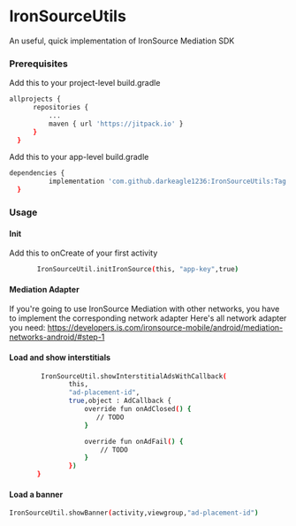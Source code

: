 # IronSourceUtils
An useful, quick implementation of IronSource Mediation SDK


<!-- GETTING STARTED -->

### Prerequisites

Add this to your project-level build.gradle
  ```sh
  allprojects {
		repositories {
			...
			maven { url 'https://jitpack.io' }
		}
	}
  ```
Add this to your app-level build.gradle
  ```sh
  dependencies {
	        implementation 'com.github.darkeagle1236:IronSourceUtils:Tag'
	}
  ```
### Usage

#### Init
Add this to onCreate of your first activity
 ```sh
        IronSourceUtil.initIronSource(this, "app-key",true)
 ```
 #### Mediation Adapter
 
 If you're going to use IronSource Mediation with other networks, you have to implement the corresponding network adapter
 Here's all network adapter you need:
 https://developers.is.com/ironsource-mobile/android/mediation-networks-android/#step-1
#### Load and show interstitials
 ```sh
         IronSourceUtil.showInterstitialAdsWithCallback(
                this,
                "ad-placement-id",
                true,object : AdCallback {
                    override fun onAdClosed() {
                       // TODO
                    }

                    override fun onAdFail() {
                        // TODO
                    }
                })
        }
 ```
 #### Load a banner
 
 ```sh
 IronSourceUtil.showBanner(activity,viewgroup,"ad-placement-id")
  ```
